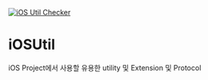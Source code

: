 [![iOS Util Checker](https://github.com/wooky83/IOSUtil/actions/workflows/swift.yml/badge.svg)](https://github.com/wooky83/IOSUtil/actions/workflows/swift.yml)
# iOSUtil 
iOS Project에서 사용할 유용한 utility 및 Extension 및 Protocol

